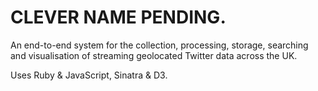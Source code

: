 # CLEVER NAME PENDING.

An end-to-end system for the collection, processing, storage, searching and visualisation of streaming geolocated Twitter data across the UK.

Uses Ruby & JavaScript, Sinatra & D3.
